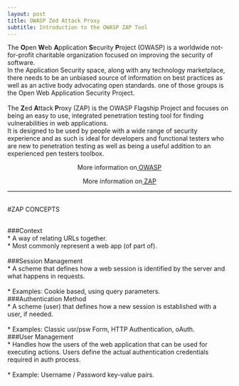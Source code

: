 ```yaml
---
layout: post
title: OWASP Zed Attack Proxy
subtitle: Introduction to the OWASP ZAP Tool
---
```


<div style="border-bottom:1px solid black">

The <strong>O</strong>pen <strong>W</strong>eb <strong>A</strong>pplication <strong>S</strong>ecurity <strong>P</strong>roject (OWASP) is a worldwide not-for-profit charitable organization focused on improving the security of software.
<br> 
In the Application Security space, along with any technology marketplace, there needs to be an unbiased source of information on best practices as well as an active body advocating open standards. one of those groups is the Open Web Application Security Project.<br>
<br>
The <strong>Z</strong>ed <strong>A</strong>ttack <strong>P</strong>roxy (ZAP) is the OWASP Flagship Project and focuses on being an easy to use, integrated penetration testing tool for finding vulnerabilities in web applications.
<br>
It is designed to be used by people with a wide range of security experience and as such is ideal for developers and functional testers who are new to penetration testing as well as being a useful addition to an experienced pen testers toolbox.

 <p style="text-align:center"> More information on<a href="https://www.owasp.org/index.php/Main_Page"> OWASP</a></p>
 <p style="text-align:center"> More information on<a href="https://www.owasp.org/index.php/OWASP_Zed_Attack_Proxy_Project"> ZAP</a></p>

</div>
<br>

#ZAP CONCEPTS
<br>

<br>
###Context
<br>
* A way of relating URLs together.
<br>
* Most commonly represent a web app (of part of).
<br>

<br>
###Session Management
<br>
* A scheme that defines how a web session is identified by the server and what happens in requests.<br>
<br>
* Examples: Cookie based, using query parameters.

<br>
###Authentication Method
<br>
* A scheme (user) that defines how a new session is established with a user, if needed.
<br><br>
* Examples: Classic usr/psw Form, HTTP Authentication, oAuth.

<br>
###User Management
<br>
* Handles how the users of the web application that can be used for executing actions.
Users define the actual authentication credentials required in auth process.<br>
<br>
* Example: Username / Password key-value pairs.









